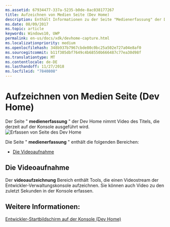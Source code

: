 ```yaml
---
ms.assetid: 67934477-337a-5235-b0de-8ac038177267
title: Aufzeichnen von Medien Seite (Dev Home)
description: Enthält Informationen zu der Seite "Medienerfassung" der Dev Home-app für Xbox One.
ms.date: 08/09/2017
ms.topic: article
keywords: Windows10, UWP
permalink: en-us/docs/xdk/devhome-capture.html
ms.localizationpriority: medium
ms.openlocfilehash: 348b937b7967cbde80c0bc25a502e727a04e8af0
ms.sourcegitcommit: b11f305dbf7649c4b68550b666487c77ea30d98f
ms.translationtype: MT
ms.contentlocale: de-DE
ms.lasthandoff: 11/27/2018
ms.locfileid: "7840808"
---
```

# <a name="media-capture-page-dev-home"></a>Aufzeichnen von Medien Seite (Dev Home)
   
  
Der Seite " **medienerfassung** " der Dev Home nimmt Video des Titels, die derzeit auf der Konsole ausgeführt wird.   
 ![Erfassen von Seite des Dev Home](images/devhome_capture.png)   
  
Die Seite " **medienerfassung** " enthält die folgenden Bereichen:   
 
   *  [Die Videoaufnahme](#ID4EHB)  

 
<a id="ID4EHB"></a>

   

## <a name="video-capture"></a>Die Videoaufnahme  
   
  
Der **videoaufzeichnung** Bereich enthält Tools, die einen Videostream der Entwickler-Verwaltungskonsole aufzeichnen. Sie können auch Video zu den zuletzt Sekunden in der Konsole erfassen.   
  
<a id="ID4ERB"></a>

   

## <a name="see-also"></a>Weitere Informationen:  
 [Entwickler-Startbildschirm auf der Konsole (Dev Home)](dev-home.md)

  